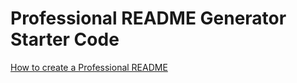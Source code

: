 # Professional README Generator Starter Code

[How to create a Professional README](.GenerateReadMes\ReadMe.md)
